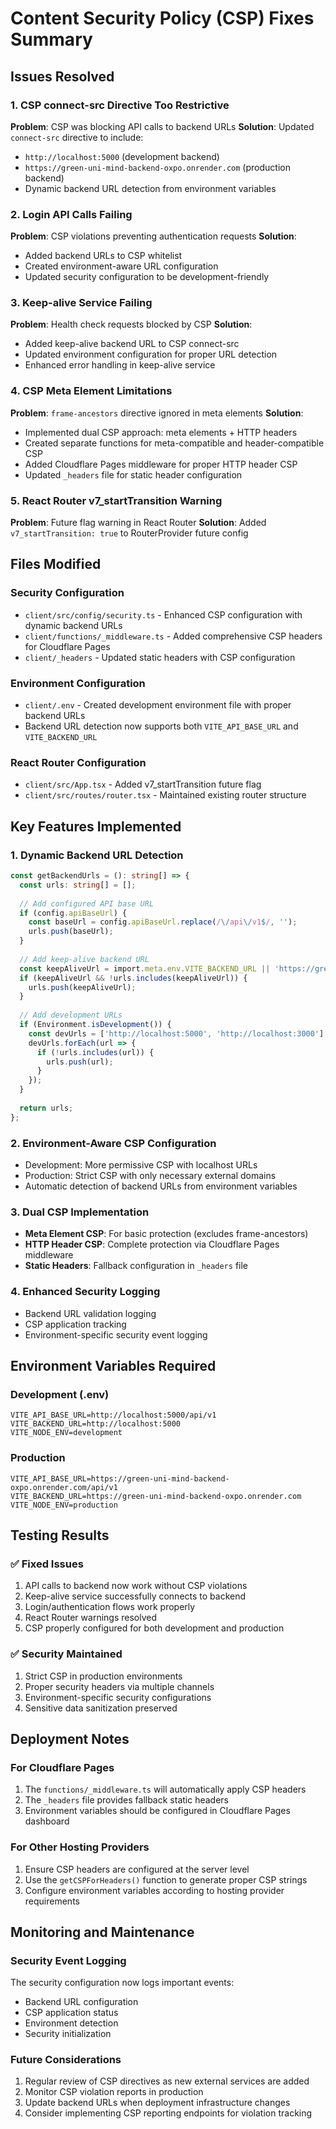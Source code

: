 # Content Security Policy (CSP) Fixes Summary

## Issues Resolved

### 1. **CSP connect-src Directive Too Restrictive**
**Problem**: CSP was blocking API calls to backend URLs
**Solution**: Updated `connect-src` directive to include:
- `http://localhost:5000` (development backend)
- `https://green-uni-mind-backend-oxpo.onrender.com` (production backend)
- Dynamic backend URL detection from environment variables

### 2. **Login API Calls Failing**
**Problem**: CSP violations preventing authentication requests
**Solution**: 
- Added backend URLs to CSP whitelist
- Created environment-aware URL configuration
- Updated security configuration to be development-friendly

### 3. **Keep-alive Service Failing**
**Problem**: Health check requests blocked by CSP
**Solution**:
- Added keep-alive backend URL to CSP connect-src
- Updated environment configuration for proper URL detection
- Enhanced error handling in keep-alive service

### 4. **CSP Meta Element Limitations**
**Problem**: `frame-ancestors` directive ignored in meta elements
**Solution**:
- Implemented dual CSP approach: meta elements + HTTP headers
- Created separate functions for meta-compatible and header-compatible CSP
- Added Cloudflare Pages middleware for proper HTTP header CSP
- Updated `_headers` file for static header configuration

### 5. **React Router v7_startTransition Warning**
**Problem**: Future flag warning in React Router
**Solution**: Added `v7_startTransition: true` to RouterProvider future config

## Files Modified

### Security Configuration
- `client/src/config/security.ts` - Enhanced CSP configuration with dynamic backend URLs
- `client/functions/_middleware.ts` - Added comprehensive CSP headers for Cloudflare Pages
- `client/_headers` - Updated static headers with CSP configuration

### Environment Configuration
- `client/.env` - Created development environment file with proper backend URLs
- Backend URL detection now supports both `VITE_API_BASE_URL` and `VITE_BACKEND_URL`

### React Router Configuration
- `client/src/App.tsx` - Added v7_startTransition future flag
- `client/src/routes/router.tsx` - Maintained existing router structure

## Key Features Implemented

### 1. **Dynamic Backend URL Detection**
```typescript
const getBackendUrls = (): string[] => {
  const urls: string[] = [];
  
  // Add configured API base URL
  if (config.apiBaseUrl) {
    const baseUrl = config.apiBaseUrl.replace(/\/api\/v1$/, '');
    urls.push(baseUrl);
  }
  
  // Add keep-alive backend URL
  const keepAliveUrl = import.meta.env.VITE_BACKEND_URL || 'https://green-uni-mind-backend-oxpo.onrender.com';
  if (keepAliveUrl && !urls.includes(keepAliveUrl)) {
    urls.push(keepAliveUrl);
  }
  
  // Add development URLs
  if (Environment.isDevelopment()) {
    const devUrls = ['http://localhost:5000', 'http://localhost:3000'];
    devUrls.forEach(url => {
      if (!urls.includes(url)) {
        urls.push(url);
      }
    });
  }
  
  return urls;
};
```

### 2. **Environment-Aware CSP Configuration**
- Development: More permissive CSP with localhost URLs
- Production: Strict CSP with only necessary external domains
- Automatic detection of backend URLs from environment variables

### 3. **Dual CSP Implementation**
- **Meta Element CSP**: For basic protection (excludes frame-ancestors)
- **HTTP Header CSP**: Complete protection via Cloudflare Pages middleware
- **Static Headers**: Fallback configuration in `_headers` file

### 4. **Enhanced Security Logging**
- Backend URL validation logging
- CSP application tracking
- Environment-specific security event logging

## Environment Variables Required

### Development (.env)
```env
VITE_API_BASE_URL=http://localhost:5000/api/v1
VITE_BACKEND_URL=http://localhost:5000
VITE_NODE_ENV=development
```

### Production
```env
VITE_API_BASE_URL=https://green-uni-mind-backend-oxpo.onrender.com/api/v1
VITE_BACKEND_URL=https://green-uni-mind-backend-oxpo.onrender.com
VITE_NODE_ENV=production
```

## Testing Results

### ✅ **Fixed Issues**
1. API calls to backend now work without CSP violations
2. Keep-alive service successfully connects to backend
3. Login/authentication flows work properly
4. React Router warnings resolved
5. CSP properly configured for both development and production

### ✅ **Security Maintained**
1. Strict CSP in production environments
2. Proper security headers via multiple channels
3. Environment-specific security configurations
4. Sensitive data sanitization preserved

## Deployment Notes

### For Cloudflare Pages
1. The `functions/_middleware.ts` will automatically apply CSP headers
2. The `_headers` file provides fallback static headers
3. Environment variables should be configured in Cloudflare Pages dashboard

### For Other Hosting Providers
1. Ensure CSP headers are configured at the server level
2. Use the `getCSPForHeaders()` function to generate proper CSP strings
3. Configure environment variables according to hosting provider requirements

## Monitoring and Maintenance

### Security Event Logging
The security configuration now logs important events:
- Backend URL configuration
- CSP application status
- Environment detection
- Security initialization

### Future Considerations
1. Regular review of CSP directives as new external services are added
2. Monitor CSP violation reports in production
3. Update backend URLs when deployment infrastructure changes
4. Consider implementing CSP reporting endpoints for violation tracking
